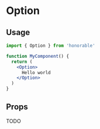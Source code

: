 # Option

## Usage

```jsx
import { Option } from 'honorable'

function MyComponent() {
  return (
    <Option>
      Hello world
    </Option>
  )
}
```

## Props

TODO
